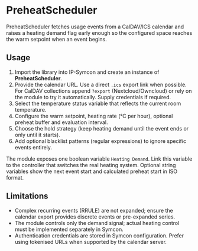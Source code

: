 # PreheatScheduler

PreheatScheduler fetches usage events from a CalDAV/ICS calendar and raises a heating demand flag early enough so the configured space reaches the warm setpoint when an event begins.

## Usage

1. Import the library into IP-Symcon and create an instance of **PreheatScheduler**.
2. Provide the calendar URL. Use a direct `.ics` export link when possible. For CalDAV collections append `?export` (Nextcloud/Owncloud) or rely on the module to try it automatically. Supply credentials if required.
3. Select the temperature status variable that reflects the current room temperature.
4. Configure the warm setpoint, heating rate (°C per hour), optional preheat buffer and evaluation interval.
5. Choose the hold strategy (keep heating demand until the event ends or only until it starts).
6. Add optional blacklist patterns (regular expressions) to ignore specific events entirely.

The module exposes one boolean variable `Heating Demand`. Link this variable to the controller that switches the real heating system. Optional string variables show the next event start and calculated preheat start in ISO format.

## Limitations

* Complex recurring events (RRULE) are not expanded; ensure the calendar export provides discrete events or pre-expanded series.
* The module controls only the demand signal; actual heating control must be implemented separately in Symcon.
* Authentication credentials are stored in Symcon configuration. Prefer using tokenised URLs when supported by the calendar server.
